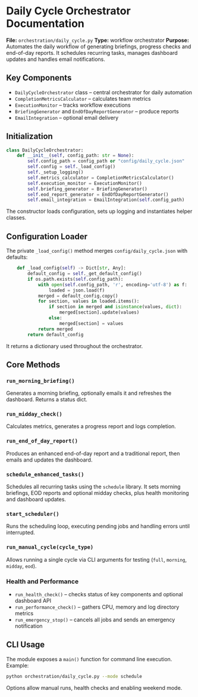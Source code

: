 # Daily Cycle Orchestrator Documentation

**File:** `orchestration/daily_cycle.py`
**Type:** workflow orchestrator
**Purpose:** Automates the daily workflow of generating briefings, progress checks and end-of-day reports. It schedules recurring tasks, manages dashboard updates and handles email notifications.

## Key Components
- `DailyCycleOrchestrator` class – central orchestrator for daily automation
- `CompletionMetricsCalculator` – calculates team metrics
- `ExecutionMonitor` – tracks workflow executions
- `BriefingGenerator` and `EndOfDayReportGenerator` – produce reports
- `EmailIntegration` – optional email delivery

## Initialization
```python
class DailyCycleOrchestrator:
    def __init__(self, config_path: str = None):
        self.config_path = config_path or "config/daily_cycle.json"
        self.config = self._load_config()
        self._setup_logging()
        self.metrics_calculator = CompletionMetricsCalculator()
        self.execution_monitor = ExecutionMonitor()
        self.briefing_generator = BriefingGenerator()
        self.eod_report_generator = EndOfDayReportGenerator()
        self.email_integration = EmailIntegration(self.config_path)
```
The constructor loads configuration, sets up logging and instantiates helper classes.

## Configuration Loader
The private `_load_config()` method merges `config/daily_cycle.json` with defaults:
```python
    def _load_config(self) -> Dict[str, Any]:
        default_config = self._get_default_config()
        if os.path.exists(self.config_path):
            with open(self.config_path, 'r', encoding='utf-8') as f:
                loaded = json.load(f)
            merged = default_config.copy()
            for section, values in loaded.items():
                if section in merged and isinstance(values, dict):
                    merged[section].update(values)
                else:
                    merged[section] = values
            return merged
        return default_config
```
It returns a dictionary used throughout the orchestrator.

## Core Methods
### `run_morning_briefing()`
Generates a morning briefing, optionally emails it and refreshes the dashboard. Returns a status dict.

### `run_midday_check()`
Calculates metrics, generates a progress report and logs completion.

### `run_end_of_day_report()`
Produces an enhanced end-of-day report and a traditional report, then emails and updates the dashboard.

### `schedule_enhanced_tasks()`
Schedules all recurring tasks using the `schedule` library. It sets morning briefings, EOD reports and optional midday checks, plus health monitoring and dashboard updates.

### `start_scheduler()`
Runs the scheduling loop, executing pending jobs and handling errors until interrupted.

### `run_manual_cycle(cycle_type)`
Allows running a single cycle via CLI arguments for testing (`full`, `morning`, `midday`, `eod`).

### Health and Performance
- `run_health_check()` – checks status of key components and optional dashboard API
- `run_performance_check()` – gathers CPU, memory and log directory metrics
- `run_emergency_stop()` – cancels all jobs and sends an emergency notification

## CLI Usage
The module exposes a `main()` function for command line execution. Example:
```bash
python orchestration/daily_cycle.py --mode schedule
```
Options allow manual runs, health checks and enabling weekend mode.

